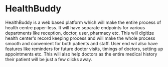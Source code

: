 # HealthBuddy
HealthBuddy is a web based platform which will make the entire process of health centre paper-less. It will have separate endpoints for various departments like reception, doctor, user, pharmacy etc. This will digitize health center's record keeping process and will make the whole process smooth and convenient for both patients and staff. User end wil also have features like reminders for future doctor visits, timings of doctors, setting up appointments etc. This will also help doctors as the entire medical history their patient will be just a few clicks away.
